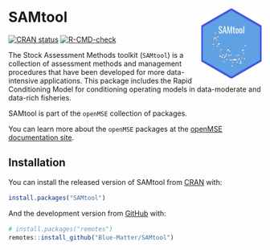 
<!-- README.md is generated from README.Rmd. Please edit that file -->

# SAMtool <img src='man/figures/logo.png' align="right" height="139" />

<!-- badges: start -->

[![CRAN
status](https://www.r-pkg.org/badges/version/SAMtool)](https://CRAN.R-project.org/package=SAMtool)
[![R-CMD-check](https://github.com/Blue-Matter/SAMtool/actions/workflows/R-CMD-check/badge.svg)](https://github.com/Blue-Matter/SAMtool/actions/workflows/R-CMD-check)
<!-- badges: end -->

The Stock Assessment Methods toolkit (`SAMtool`) is a collection of
assessment methods and management procedures that have been developed
for more data-intensive applications. This package includes the Rapid
Conditioning Model for conditioning operating models in data-moderate
and data-rich fisheries.

SAMtool is part of the `openMSE` collection of packages.

You can learn more about the `openMSE` packages at the [openMSE
documentation site](https://openmse.com).

## Installation

You can install the released version of SAMtool from
[CRAN](https://CRAN.R-project.org/package=SAMtool) with:

``` r
install.packages("SAMtool")
```

And the development version from [GitHub](https://github.com/Blue-Matter/SAMtool) with:

``` r
# install.packages("remotes")
remotes::install_github("Blue-Matter/SAMtool")
```
